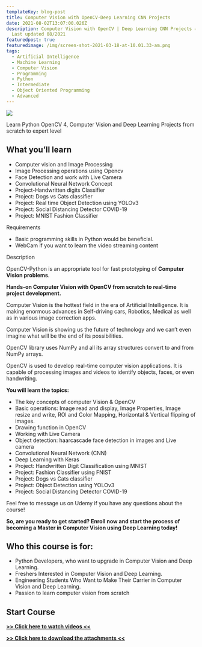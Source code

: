 ```yaml
---
templateKey: blog-post
title: Computer Vision with OpenCV-Deep Learning CNN Projects
date: 2021-08-02T13:07:00.026Z
description: Computer Vision with OpenCV | Deep Learning CNN Projects — Udemy —
  Last updated 08/2021
featuredpost: true
featuredimage: /img/screen-shot-2021-03-18-at-10.01.33-am.png
tags:
  - Artificial Intelligence
  - Machine Learning
  - Computer Vision
  - Programming
  - Python
  - Intermediate
  - Object Oriented Programming
  - Advanced
---
```

![](/img/screen-shot-2021-03-18-at-10.01.33-am.png)

<!--StartFragment-->

Learn Python OpenCV 4, Computer Vision and Deep Learning Projects from scratch to expert level

## What you’ll learn

* Computer vision and Image Processing
* Image Processing operations using Opencv
* Face Detection and work with Live Camera
* Convolutional Neural Network Concept
* Project-Handwritten digits Classifier
* Project: Dogs vs Cats classifier
* Project: Real time Object Detection using YOLOv3
* Project: Social Distancing Detector COVID-19
* Project: MNIST Fashion Classifier

Requirements

* Basic programming skills in Python would be beneficial.
* WebCam if you want to learn the video streaming content

Description

OpenCV-Python is an appropriate tool for fast prototyping of **Computer Vision problems**.

**Hands-on Computer Vision with OpenCV from scratch to real-time project development.**

Computer Vision is the hottest field in the era of Artificial Intelligence. It is making enormous advances in Self-driving cars, Robotics, Medical as well as in various image correction apps.

Computer Vision is showing us the future of technology and we can’t even imagine what will be the end of its possibilities.

OpenCV library uses NumPy and all its array structures convert to and from NumPy arrays.

OpenCV is used to develop real-time computer vision applications. It is capable of processing images and videos to identify objects, faces, or even handwriting.

**You will learn the topics:**

* The key concepts of computer Vision & OpenCV
* Basic operations: Image read and display, Image Properties, Image resize and write, ROI and Color Mapping, Horizontal & Vertical flipping of images.
* Drawing function in OpenCV
* Working with Live Camera
* Object detection: haarcascade face detection in images and Live camera
* Convolutional Neural Network (CNN)
* Deep Learning with Keras
* Project: Handwritten Digit Classification using MNIST
* Project: Fashion Classifier using FNIST
* Project: Dogs vs Cats classifier
* Project: Object Detection using YOLOv3
* Project: Social Distancing Detector COVID-19

Feel free to message us on Udemy if you have any questions about the course!

**So, are you ready to get started? Enroll now and start the process of becoming a Master in Computer Vision using Deep Learning today!**

## Who this course is for:

* Python Developers, who want to upgrade in Computer Vision and Deep Learning.
* Freshers Interested in Computer Vision and Deep Learning.
* Engineering Students Who Want to Make Their Carrier in Computer Vision and Deep Learning.
* Passion to learn computer vision from scratch

## **Start Course**

**[\>> Click here to watch videos <<](https://www.fembed.com/p/wwdj-cngjednj0n)**

**[\>> Click here to download the attachments <<](https://shrinke.me/AvpeQRL)**

<!--EndFragment-->